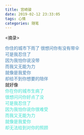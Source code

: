 ```yaml
---
title: 宫崎骏
date: 2019-02-12 23:33:05
tags: 心情
categories: 随笔
---
```

<摘录>
<font face="微软雅黑">
<font color=SteelBlue>  

你住的城市下雨了
很想问你有没有带伞  
可是我忍住了  
因为我怕你说没带  
而我又无能为力  
就像是我爱你  
却给不到你想要的陪伴  
</font>
就好像
<font color=Turquoise>  
你在你的城市生病了  
很想问问你好点了没  
可是我忍住了  
因为我怕你说你很难受  
而我又无能为力  
就像是我爱你  
却无法给到对你的照顾
</font>
</font>